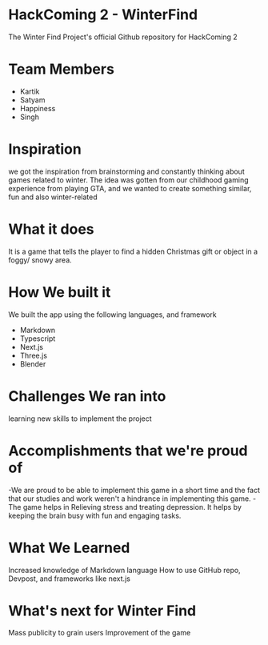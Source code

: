 # HackComing 2 - WinterFind
The Winter Find Project's official Github repository for HackComing 2
# Team Members
- Kartik
- Satyam 
- Happiness 
- Singh
# Inspiration
we got the inspiration from brainstorming and constantly thinking about games related to winter. The idea was gotten from our childhood gaming experience from playing GTA, and we wanted to create something similar, fun and also winter-related 

# What it does
It is a game that tells the player to find a hidden Christmas gift or object in a foggy/ snowy area.

# How We built it
We built the app using the following languages, and framework
- Markdown
- Typescript
- Next.js
- Three.js
- Blender

# Challenges We ran into
learning new skills  to implement the project

# Accomplishments that we're proud of
-We are proud to be able to implement this game in a short time and the fact that our studies and work weren't a hindrance in implementing this game.
-The game helps in Relieving stress and treating depression. It helps by keeping the brain busy with fun and engaging tasks.

# What We Learned
Increased knowledge of Markdown language
How to use GitHub repo, Devpost, and frameworks like next.js

# What's next for Winter Find
Mass publicity to grain users
Improvement of the game
